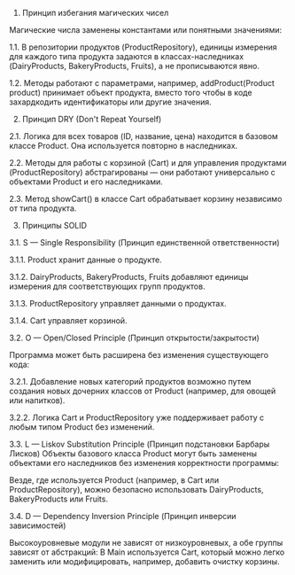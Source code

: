 1. Принцип избегания магических чисел

Магические числа заменены константами или понятными значениями:

1.1. В репозитории продуктов (ProductRepository), единицы измерения для каждого типа продукта задаются в
классах-наследниках (DairyProducts, BakeryProducts, Fruits), а не прописываются явно.

1.2. Методы работают с параметрами, например, addProduct(Product product) принимает объект продукта, вместо того чтобы в
коде захардкодить идентификаторы или другие значения.

2. Принцип DRY (Don't Repeat Yourself)

2.1. Логика для всех товаров (ID, название, цена) находится в базовом классе Product. Она используется повторно в
наследниках.

2.2. Методы для работы с корзиной (Cart) и для управления продуктами (ProductRepository) абстрагированы — они работают
универсально с объектами Product и его наследниками.

2.3. Метод showCart() в классе Cart обрабатывает корзину независимо от типа продукта.

3. Принципы SOLID

3.1. S — Single Responsibility (Принцип единственной ответственности)

3.1.1. Product хранит данные о продукте.

3.1.2. DairyProducts, BakeryProducts, Fruits добавляют единицы измерения для соответствующих групп продуктов.

3.1.3. ProductRepository управляет данными о продуктах.

3.1.4. Cart управляет корзиной.

3.2. O — Open/Closed Principle (Принцип открытости/закрытости)

Программа может быть расширена без изменения существующего кода:

3.2.1. Добавление новых категорий продуктов возможно путем создания новых дочерних классов от Product (например, для
овощей или напитков).

3.2.2. Логика Cart и ProductRepository уже поддерживает работу с любым типом Product без изменений.

3.3. L — Liskov Substitution Principle (Принцип подстановки Барбары Лисков)
Объекты базового класса Product могут быть заменены объектами его наследников без изменения корректности программы:

Везде, где используется Product (например, в Cart или ProductRepository), можно безопасно использовать DairyProducts,
BakeryProducts или Fruits.

3.4. D — Dependency Inversion Principle (Принцип инверсии зависимостей)

Высокоуровневые модули не зависят от низкоуровневых, а обе группы зависят от абстракций:
В Main используется Cart, который можно легко заменить или модифицировать, например, добавить очистку корзины.
 
